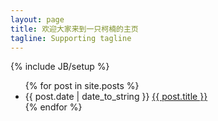 ```yaml
---
layout: page
title: 欢迎大家来到一只柯楠的主页
tagline: Supporting tagline
---
```

{% include JB/setup %}
<ul class="posts">
  {% for post in site.posts %}
       <li>
            <span>{{ post.date | date_to_string }}</span>
            <a href="{{ BASE_PATH }}{{ post.url }}">{{ post.title }}</a>
        </li>
  {% endfor %}
</ul>



